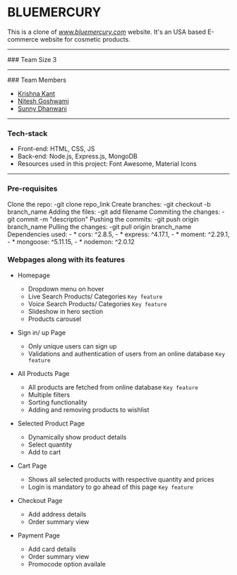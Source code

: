 # BLUEMERCURY

This is a clone of *www.bluemercury.com* website. It's an USA based E-commerce website for cosmetic products.

<hr/>
### Team Size
3
<hr/>
### Team Members

- [Krishna Kant](https://github.com/kkm980)
- [Nitesh Goshwami](https://github.com/Nitesh-Goshwami)
- [Sunny Dhanwani](https://github.com/SunnyDhanwani)

<hr/>

### Tech-stack

- Front-end: HTML, CSS, JS <br/>
- Back-end: Node.js, Express.js, MongoDB <br/>
- Resources used in this project: Font Awesome, Material Icons <br/>

<hr/>

### Pre-requisites
Clone the repo:
    -git clone repo_link
Create branches:
    -git checkout -b branch_name
Adding the files:
    -git add filename
Commiting the changes:
    -git commit -m "description"
Pushing the commits:
    -git push origin branch_name
Pulling the changes:
    -git pull origin branch_name
Dependencies used:
    - * cors: ^2.8.5,
    - * express: ^4.17.1,
    - * moment: ^2.29.1,
    - * mongoose: ^5.11.15,
    - * nodemon: ^2.0.12





### Webpages along with its features

- Homepage
  - Dropdown menu on hover
  - Live Search Products/ Categories ```Key feature```
  - Voice Search Products/ Categories ```Key feature```
  - Slideshow in hero section
  - Products carousel
  
- Sign in/ up Page
  - Only unique users can sign up
  - Validations and authentication of users from an online database ```Key feature```

- All Products Page
  - All products are fetched from online database ```Key feature```
  - Multiple filters
  - Sorting functionality
  - Adding and removing products to wishlist


- Selected Product Page
  - Dynamically show product details
  - Select quantity
  - Add to cart

- Cart Page
  - Shows all selected products with respective quantity and prices
  - Login is mandatory to go ahead of this page ```Key feature```

- Checkout Page 
  - Add address details
  - Order summary view

- Payment Page
  - Add card details
  - Order summary view
  - Promocode option availale
